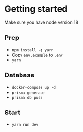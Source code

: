 # Getting started

Make sure you have node version 18

## Prep

-   `npm install -g yarn`
-   Copy `env.example` to `.env`
-   `yarn`

## Database

-   `docker-compose up -d`
-   `prisma generate`
-   `prisma db push`

## Start

-   `yarn run dev`
